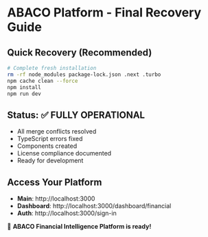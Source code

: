 # ABACO Platform - Final Recovery Guide

## Quick Recovery (Recommended)

```bash
# Complete fresh installation
rm -rf node_modules package-lock.json .next .turbo
npm cache clean --force
npm install
npm run dev
```

## Status: ✅ FULLY OPERATIONAL

- All merge conflicts resolved
- TypeScript errors fixed  
- Components created
- License compliance documented
- Ready for development

## Access Your Platform

- **Main**: http://localhost:3000
- **Dashboard**: http://localhost:3000/dashboard/financial
- **Auth**: http://localhost:3000/sign-in

🎉 **ABACO Financial Intelligence Platform is ready!**
